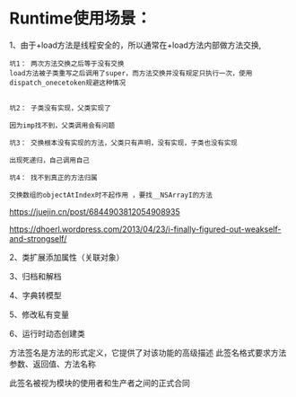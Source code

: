 
# Runtime使用场景：


1、由于+load方法是线程安全的，所以通常在+load方法内部做方法交换, 


    坑1： 两次方法交换之后等于没有交换
    load方法被子类重写之后调用了super，而方法交换并没有规定只执行一次，使用dispatch_onecetoken规避这种情况
    
    
    坑2： 子类没有实现，父类实现了
    
    因为imp找不到，父类调用会有问题
    
    坑3： 交换根本没有实现的方法，父类只有声明，没有实现，子类也没有实现
    
    出现死递归，自己调用自己
    
    坑4： 找不到真正的方法归属
    
    交换数组的objectAtIndex时不起作用 ，要找__NSArrayI的方法

https://juejin.cn/post/6844903812054908935

https://dhoerl.wordpress.com/2013/04/23/i-finally-figured-out-weakself-and-strongself/
 

2、类扩展添加属性（关联对象）

3、归档和解档

4、字典转模型

5、修改私有变量

6、运行时动态创建类

方法签名是方法的形式定义，它提供了对该功能的高级描述 此签名格式要求方法参数、返回值、方法名称

此签名被视为模块的使用者和生产者之间的正式合同
